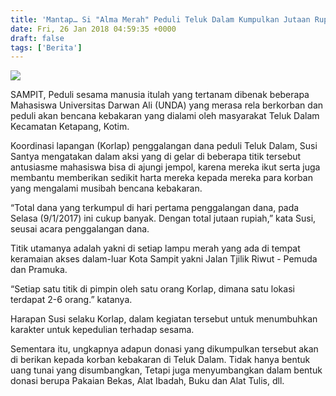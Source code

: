 ```yaml
---
title: 'Mantap… Si "Alma Merah" Peduli Teluk Dalam Kumpulkan Jutaan Rupiah'
date: Fri, 26 Jan 2018 04:59:35 +0000
draft: false
tags: ['Berita']
---
```


  

![](http://unda.ac.id/web/media/Aksi_KEbakaran_TelukDalam/2.jpeg)

SAMPIT, Peduli sesama manusia itulah yang tertanam dibenak beberapa Mahasiswa Universitas Darwan Ali (UNDA) yang merasa rela berkorban dan peduli akan bencana kebakaran yang dialami oleh masyarakat Teluk Dalam Kecamatan Ketapang, Kotim. 

Koordinasi lapangan (Korlap) penggalangan dana peduli Teluk Dalam, Susi Santya mengatakan dalam aksi yang di gelar di beberapa titik tersebut antusiasme mahasiswa bisa di ajungi jempol, karena mereka ikut serta juga membantu memberikan sedikit harta mereka kepada mereka para korban yang mengalami musibah bencana kebakaran. 

“Total dana yang terkumpul di hari pertama penggalangan dana, pada Selasa (9/1/2017) ini cukup banyak. Dengan total jutaan rupiah,” kata Susi, seusai acara penggalangan dana. 

Titik utamanya adalah yakni di setiap lampu merah yang ada di tempat keramaian akses dalam-luar Kota Sampit yakni Jalan Tjilik Riwut - Pemuda dan Pramuka. 

“Setiap satu titik di pimpin oleh satu orang Korlap, dimana satu lokasi terdapat 2-6 orang.” katanya. 

Harapan Susi selaku Korlap, dalam kegiatan tersebut untuk menumbuhkan karakter untuk kepedulian terhadap sesama. 

Sementara itu, ungkapnya adapun donasi yang dikumpulkan tersebut akan di berikan kepada korban kebakaran di Teluk Dalam. Tidak hanya bentuk uang tunai yang disumbangkan, Tetapi juga menyumbangkan dalam bentuk donasi berupa Pakaian Bekas, Alat Ibadah, Buku dan Alat Tulis, dll.